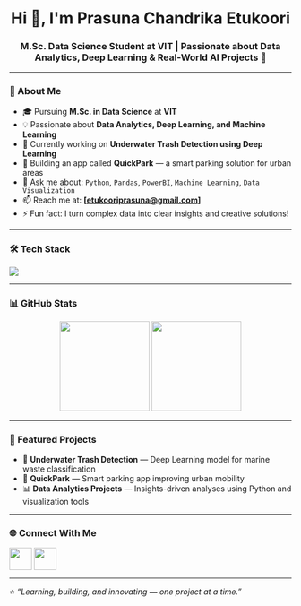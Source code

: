 <h1 align="center">Hi 👋, I'm Prasuna Chandrika Etukoori</h1>
<h3 align="center">M.Sc. Data Science Student at VIT | Passionate about Data Analytics, Deep Learning & Real-World AI Projects 🚀</h3>

---

### 🌱 About Me
- 🎓 Pursuing **M.Sc. in Data Science** at **VIT**
- 💡 Passionate about **Data Analytics, Deep Learning, and Machine Learning**
- 🧠 Currently working on **Underwater Trash Detection using Deep Learning**
- 🚗 Building an app called **QuickPark** — a smart parking solution for urban areas
- 💬 Ask me about: `Python`, `Pandas`, `PowerBI`, `Machine Learning`, `Data Visualization`
- 📫 Reach me at: **[etukooriprasuna@gmail.com]**
- ⚡ Fun fact: I turn complex data into clear insights and creative solutions!

---

### 🛠️ Tech Stack
<p align="left">
  <img src="https://skillicons.dev/icons?i=python,pytorch,tensorflow,sklearn,opencv,git,github,mysql,vscode,linux" />
</p>

---

### 📊 GitHub Stats
<p align="center">
  <img src="https://github-readme-stats.vercel.app/api?username=PrasunaChandrika-Etukoori&show_icons=true&theme=tokyonight" height="160px"/>
  <img src="https://github-readme-stats.vercel.app/api/top-langs/?username=PrasunaChandrika-Etukoori&layout=compact&theme=tokyonight" height="160px"/>
</p>

---

### 🌟 Featured Projects
- 🌊 **Underwater Trash Detection** — Deep Learning model for marine waste classification  
- 🚗 **QuickPark** — Smart parking app improving urban mobility  
- 📊 **Data Analytics Projects** — Insights-driven analyses using Python and visualization tools  

---

### 🌐 Connect With Me
<p align="left">
<a href="https://www.linkedin.com/in/www.linkedin.com/in/prasuna-chandrika-674a04254/" target="blank"><img align="center" src="https://skillicons.dev/icons?i=linkedin" height="40" /></a>
<a href="mailto:your-email@gmail.com" target="blank"><img align="center" src="https://skillicons.dev/icons?i=gmail" height="40" /></a>
</p>

---

⭐️ *“Learning, building, and innovating — one project at a time.”*

